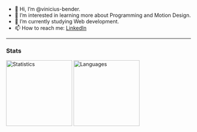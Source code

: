 - 👋 Hi, I’m @vinicius-bender.
- 👀 I’m interested in learning more about Programming and Motion Design.
- 🌱 I’m currently studying Web development.
- 📫 How to reach me: <a href="https://www.linkedin.com/in/vinicius-bender/">LinkedIn</a>


<hr />

### Stats

<div>
    <img src="https://github-readme-stats-sand-nu.vercel.app//api/?username=vinicius-bender&theme=dracula&layout=compact" alt="Statistics" height="180"/> 
    <img src="https://github-readme-stats-sand-nu.vercel.app//api/top-langs/?username=vinicius-bender" alt="Languages" height="180"/>
</div>

